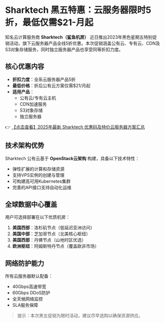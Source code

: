 # Sharktech 黑五特惠：云服务器限时5折，最低仅需$21-月起

知名云计算服务商 **Sharktech（鲨鱼机房）** 近日推出2023年黑色星期五特别促销活动，旗下云服务器产品全线5折优惠。本次促销涵盖公有云、专有云、CDN及S3对象存储服务，同时独立服务器产品也享受同等折扣力度。

## 核心优惠内容

- **折扣力度**：全系云服务器产品5折
- **最低价格**：折后公有云方案仅需$21/月起
- **适用产品**：
  - 公有云/专有云主机
  - CDN加速服务
  - S3对象存储
  - 独立服务器

👉 [【点击查看】2025年最新 Sharktech 优惠码及特价云服务器方案汇总](https://bit.ly/Sharktech)

## 技术架构优势

Sharktech 公有云基于 **OpenStack云架构** 构建，具备以下技术特性：

- 弹性扩展的计算和存储资源
- 支持VPS实例的创建与管理
- 可构建高可用Kubernetes集群
- 完善的API接口支持自动化运维

## 全球数据中心覆盖

用户可选择部署在以下优质机房：

1. **美国西部**：洛杉矶节点（低延迟亚洲访问）
2. **美国中部**：芝加哥节点（北美核心枢纽） 
3. **美国西部**：丹佛节点（山地时区优选）
4. **欧洲枢纽**：阿姆斯特丹节点（覆盖欧非市场）

## 网络防护能力

所有云服务器默认配备：
- 40Gbps高速带宽
- 60Gbps DDoS防护
- 全天候网络监控
- SLA服务保障

> 提示：本次黑五促销为限时活动，建议尽早选购以确保资源供应。